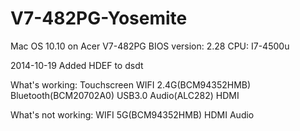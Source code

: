 V7-482PG-Yosemite
=================

Mac OS 10.10 on Acer V7-482PG
BIOS version: 2.28
CPU: I7-4500u


2014-10-19  Added HDEF to dsdt
            


What's working:
    Touchscreen
    WIFI 2.4G(BCM94352HMB)
    Bluetooth(BCM20702A0)
    USB3.0
    Audio(ALC282)
    HDMI
    
    
    
What's not working:
    WIFI 5G(BCM94352HMB)
    HDMI Audio
    
    
    
    
